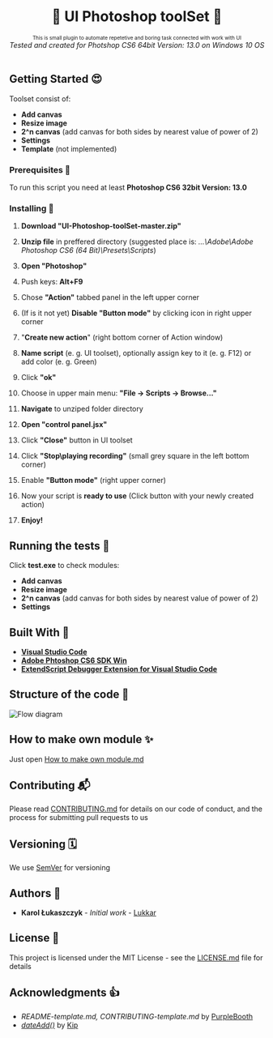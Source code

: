 <h1 align="center">🚀 UI Photoshop toolSet 🚀 </h1>

<div align="center">
<font size="1">This is small plugin to automate repetetive and boring task connected with work with UI </br></font>
</div>
<div align="center"><i>
Tested and created for Photshop CS6 64bit Version: 13.0 on Windows 10 OS</br></br>
</i></div>

## Getting Started 😍

Toolset consist of:
- **Add canvas**
- **Resize image**
- **2^n canvas** (add canvas for both sides by nearest value of power of 2)
- **Settings**
- **Template** (not implemented)

### Prerequisites 💪

To run this script you need at least **Photoshop CS6 32bit Version: 13.0**

### Installing 🔨

1. **Download "UI-Photoshop-toolSet-master.zip"**

2. **Unzip file** in preffered directory (suggested place is: _...\Adobe\Adobe Photoshop CS6 (64 Bit)\Presets\Scripts_)

3. **Open "Photoshop"**

4. Push keys: **Alt+F9**

5. Chose **"Action"** tabbed panel in the left upper corner

6. (If is it not yet) **Disable "Button mode"** by clicking icon in right upper corner

5. "**Create new action**" (right bottom corner of Action window)

6. **Name script** (e. g. UI toolset), optionally assign key to it (e. g. F12) or add color (e. g. Green)

7. Click **"ok"**

7. Choose in upper main menu: **"File -> Scripts -> Browse..."**

8. **Navigate** to unziped folder directory

9. **Open "control panel.jsx"**

10. Click **"Close"** button in UI toolset

11. Click **"Stop\playing recording"** (small grey square in the left bottom corner)

12. Enable **"Button mode"** (right upper corner)

13. Now your script is **ready to use** (Click button with your newly created action)

14. **Enjoy!**

## Running the tests 🧪

Click **test.exe** to check modules:

* **Add canvas**
* **Resize image**
* **2^n canvas** (add canvas for both sides by nearest value of power of 2)
* **Settings**

## Built With 🧰

* [**Visual Studio Code**](https://code.visualstudio.com)
* [**Adobe Phtoshop CS6 SDK Win**](http://download.macromedia.com/pub/developer/photoshop/sdk/adobe_photoshop_cs6_sdk_win.zip)
* [**ExtendScript Debugger Extension for Visual Studio Code**](https://marketplace.visualstudio.com/items?itemName=Adobe.extendscript-debug)

## Structure of the code 🧭

![Flow diagram](https://github.com/Lukkar90/UI-Photoshop-toolSet/blob/Ikulis--updates/Flow%20Diagram.png)

## How to make own module ✨

Just open [How to make own module.md]()

## Contributing 📬

Please read [CONTRIBUTING.md](https://github.com/Lukkar90/UI-Photoshop-toolSet/blob/Ikulis--updates/CONTRIBUTING.md.md) for details on our code of conduct, and the process for submitting pull requests to us

## Versioning 🗓️

We use [SemVer](http://semver.org/) for versioning

## Authors 🎈

* **Karol Łukaszczyk** - *Initial work* - [Lukkar](https://github.com/Lukkar90)

## License 📜

This project is licensed under the MIT License - see the [LICENSE.md](https://github.com/Lukkar90/UI-Photoshop-toolSet/blob/Ikulis--updates/MIT%20License.txt) file for details

## Acknowledgments 👍

* _README-template.md, CONTRIBUTING-template.md_ by [PurpleBooth](https://gist.github.com/PurpleBooth)
* [_dateAdd()_](https://stackoverflow.com/questions/1197928/how-to-add-30-minutes-to-a-javascript-date-object/1214753#1214753) by [Kip](https://stackoverflow.com/users/18511/kip)


